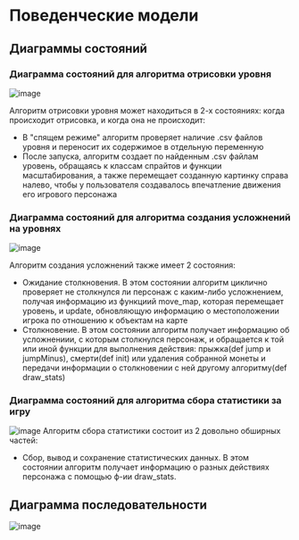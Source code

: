# Поведенческие модели

## Диаграммы состояний

### Диаграмма состояний для алгоритма отрисовки уровня
![image](https://github.com/user-attachments/assets/c4b25a61-4f2d-4455-9aef-2686f4e195a0)

Алгоритм отрисовки уровня может находиться в 2-х состояниях: когда происходит отрисовка, и когда она не происходит:
* В "спящем режиме" алгоритм проверяет наличие .csv файлов уровня и переносит их содержимое в отдельную переменную
* После запуска, алгоритм создает по найденным .csv файлам уровень, обращаясь к классам спрайтов и функции масштабирования, а также перемещает созданную картинку справа налево, чтобы у пользователя создавалось впечатление движения его игрового персонажа

### Диаграмма состояний для алгоритма создания усложнений на уровнях
![image](https://github.com/user-attachments/assets/d2b301b7-8109-44dc-8c29-6c064d124bea)

Алгоритм создания усложнений также имеет 2 состояния:
* Ожидание столкновения. В этом состоянии алгоритм циклично проверяет не столкнулся ли персонаж с каким-либо усложнением, получая информацию из функциий move_map, которая перемещает уровень, и update, обновляющую информацию о местоположении игрока по отношению к объектам на карте
* Столкновение. В этом состоянии алгоритм получает информацию об усложнениии, с которым столкнулся персонаж, и обращается к той или иной функции для выполнения действия: прыжка(def jump и jumpMinus), смерти(def init) или удаления собранной монеты и передачи информации о столкновении с ней другому алгоритму(def draw_stats)

### Диаграмма состояний для алгоритма сбора статистики за игру
![image](https://github.com/user-attachments/assets/7a035c87-9b90-429d-90e8-9b1c016450a6)
Алгоритм сбора статистики состоит из 2 довольно обширных частей:
* Сбор, вывод и сохранение статистических данных. В этом состоянии алгоритм получает информацию о разных действиях персонажа с помощью ф-ии draw_stats. 


## Диаграмма последовательности
![image](https://github.com/user-attachments/assets/5111e01f-9241-4316-8e84-e3dcc57c0a63)
